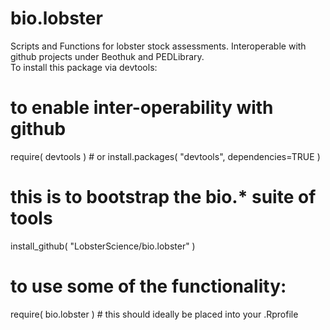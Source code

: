 # bio.lobster
Scripts and Functions for lobster stock assessments. Interoperable with github projects under Beothuk and PEDLibrary.  
To install this package via devtools:

# to enable inter-operability with github
require( devtools ) # or install.packages( "devtools", dependencies=TRUE )

# this is to bootstrap the bio.* suite of tools
install_github( "LobsterScience/bio.lobster" ) 

# to use some of the functionality:
require( bio.lobster ) # this should ideally be placed into your .Rprofile
